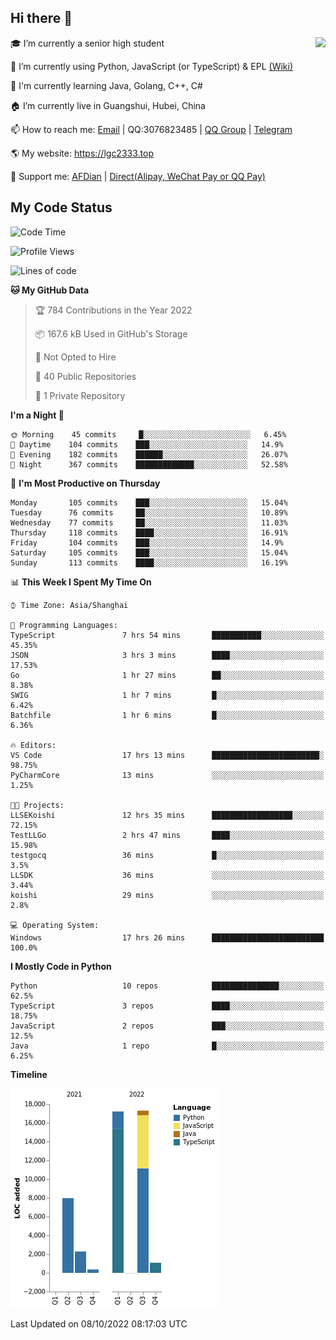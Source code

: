 ## Hi there 👋

<div width="50%">
<img align="right" src="https://github-readme-stats.vercel.app/api?username=lgc2333&show_icons=true" />
</div>

🎓 I’m currently a senior high student

📝 I’m currently using Python, JavaScript (or TypeScript) & EPL [(Wiki)](https://en.wikipedia.org/wiki/Easy_Programming_Language)

📒 I'm currently learning Java, Golang, C++, C#

🏠 I’m currently live in Guangshui, Hubei, China

📫 How to reach me: [Email](mailto:lgc2333@126.com) | QQ:3076823485 | [QQ Group](https://jq.qq.com/?_wv=1027&k=ktwOHdU2) | [Telegram](https://t.me/@lgc2333)

🌎 My website: <https://lgc2333.top>

🤝 Support me: [AFDian](https://afdian.net/@lgc2333) | [Direct(Alipay, WeChat Pay or QQ Pay)](https://s2.loli.net/2022/02/03/MLqe53BjWOAhpcF.png)

## My Code Status

<!--START_SECTION:waka-->
![Code Time](http://img.shields.io/badge/Code%20Time-782%20hrs%2038%20mins-blue)

![Profile Views](http://img.shields.io/badge/Profile%20Views-2-blue)

![Lines of code](https://img.shields.io/badge/From%20Hello%20World%20I%27ve%20Written-46%20Thousand%20lines%20of%20code-blue)

**🐱 My GitHub Data** 

> 🏆 784 Contributions in the Year 2022
 > 
> 📦 167.6 kB Used in GitHub's Storage 
 > 
> 🚫 Not Opted to Hire
 > 
> 📜 40 Public Repositories 
 > 
> 🔑 1 Private Repository 
 > 
**I'm a Night 🦉** 

```text
🌞 Morning    45 commits     █░░░░░░░░░░░░░░░░░░░░░░░░   6.45% 
🌆 Daytime    104 commits    ███░░░░░░░░░░░░░░░░░░░░░░   14.9% 
🌃 Evening    182 commits    ██████░░░░░░░░░░░░░░░░░░░   26.07% 
🌙 Night      367 commits    █████████████░░░░░░░░░░░░   52.58%

```
📅 **I'm Most Productive on Thursday** 

```text
Monday       105 commits    ███░░░░░░░░░░░░░░░░░░░░░░   15.04% 
Tuesday      76 commits     ██░░░░░░░░░░░░░░░░░░░░░░░   10.89% 
Wednesday    77 commits     ██░░░░░░░░░░░░░░░░░░░░░░░   11.03% 
Thursday     118 commits    ████░░░░░░░░░░░░░░░░░░░░░   16.91% 
Friday       104 commits    ███░░░░░░░░░░░░░░░░░░░░░░   14.9% 
Saturday     105 commits    ███░░░░░░░░░░░░░░░░░░░░░░   15.04% 
Sunday       113 commits    ████░░░░░░░░░░░░░░░░░░░░░   16.19%

```


📊 **This Week I Spent My Time On** 

```text
⌚︎ Time Zone: Asia/Shanghai

💬 Programming Languages: 
TypeScript               7 hrs 54 mins       ███████████░░░░░░░░░░░░░░   45.35% 
JSON                     3 hrs 3 mins        ████░░░░░░░░░░░░░░░░░░░░░   17.53% 
Go                       1 hr 27 mins        ██░░░░░░░░░░░░░░░░░░░░░░░   8.38% 
SWIG                     1 hr 7 mins         █░░░░░░░░░░░░░░░░░░░░░░░░   6.42% 
Batchfile                1 hr 6 mins         █░░░░░░░░░░░░░░░░░░░░░░░░   6.36%

🔥 Editors: 
VS Code                  17 hrs 13 mins      ████████████████████████░   98.75% 
PyCharmCore              13 mins             ░░░░░░░░░░░░░░░░░░░░░░░░░   1.25%

🐱‍💻 Projects: 
LLSEKoishi               12 hrs 35 mins      ██████████████████░░░░░░░   72.15% 
TestLLGo                 2 hrs 47 mins       ████░░░░░░░░░░░░░░░░░░░░░   15.98% 
testgocq                 36 mins             █░░░░░░░░░░░░░░░░░░░░░░░░   3.5% 
LLSDK                    36 mins             ░░░░░░░░░░░░░░░░░░░░░░░░░   3.44% 
koishi                   29 mins             ░░░░░░░░░░░░░░░░░░░░░░░░░   2.8%

💻 Operating System: 
Windows                  17 hrs 26 mins      █████████████████████████   100.0%

```

**I Mostly Code in Python** 

```text
Python                   10 repos            ███████████████░░░░░░░░░░   62.5% 
TypeScript               3 repos             ████░░░░░░░░░░░░░░░░░░░░░   18.75% 
JavaScript               2 repos             ███░░░░░░░░░░░░░░░░░░░░░░   12.5% 
Java                     1 repo              █░░░░░░░░░░░░░░░░░░░░░░░░   6.25%

```


**Timeline**

![Chart not found](https://raw.githubusercontent.com/lgc2333/lgc2333/main/charts/bar_graph.png) 


 Last Updated on 08/10/2022 08:17:03 UTC
<!--END_SECTION:waka-->
